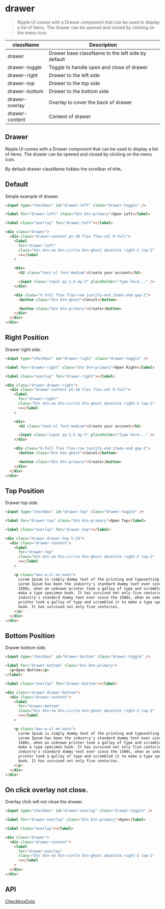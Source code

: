 # drawer

> Ripple UI comes with a Drawer component that can be used to display a list of items. The drawer can be opened and closed by clicking on the menu icon.

| className      | Description                                       |
| -------------- | ------------------------------------------------- |
| drawer         | Drawer base className to the left side by default |
| drawer-toggle  | Toggle to handle open and close of drawer         |
| drawer-right   | Drawer to the left side                           |
| drawer-top     | Drawer to the top side                            |
| drawer-bottom  | Drawer to the bottom side                         |
| drawer-overlay | Overlay to cover the back of drawer               |
| drawer-content | Content of drawer                                 |

## Drawer

Ripple UI comes with a Drawer component that can be used to display a list of items. The drawer can be opened and closed by clicking on the menu icon.

By default drawer className hiddes the scrollbar of `HTML`.

## [​](#default)Default

Simple example of drawer.

```html
<input type="checkbox" id="drawer-left" class="drawer-toggle" />

<label for="drawer-left" class="btn btn-primary">Open Left</label>

<label class="overlay" for="drawer-left"></label>

<div class="drawer">
  <div class="drawer-content pt-10 flex flex-col h-full">
    <label
      for="drawer-left"
      class="btn btn-sm btn-circle btn-ghost absolute right-2 top-2"
      >✕</label
    >

    <div>
      <h2 class="text-xl font-medium">Create your account</h2>

      <input class="input py-1.5 my-3" placeholder="Type here..." />
    </div>

    <div class="h-full flex flex-row justify-end items-end gap-2">
      <button class="btn btn-ghost">Cancel</button>

      <button class="btn btn-primary">Create</button>
    </div>
  </div>
</div>
```

## [​](#right-position)Right Position

Drawer right side.

```html
<input type="checkbox" id="drawer-right" class="drawer-toggle" />

<label for="drawer-right" class="btn btn-primary">Open Right</label>

<label class="overlay" for="drawer-right"></label>

<div class="drawer drawer-right">
  <div class="drawer-content pt-10 flex flex-col h-full">
    <label
      for="drawer-right"
      class="btn btn-sm btn-circle btn-ghost absolute right-2 top-2"
      >✕</label
    >

    <div>
      <h2 class="text-xl font-medium">Create your account</h2>

      <input class="input py-1.5 my-3" placeholder="Type here..." />
    </div>

    <div class="h-full flex flex-row justify-end items-end gap-2">
      <button class="btn btn-ghost">Cancel</button>

      <button class="btn btn-primary">Create</button>
    </div>
  </div>
</div>
```

## [​](#top-position)Top Position

Drawer top side.

```html
<input type="checkbox" id="drawer-top" class="drawer-toggle" />

<label for="drawer-top" class="btn btn-primary">Open Top</label>

<label class="overlay" for="drawer-top"></label>

<div class="drawer drawer-top h-24">
  <div class="drawer-content">
    <label
      for="drawer-top"
      class="btn btn-sm btn-circle btn-ghost absolute right-2 top-2"
      >✕</label
    >

    <p class="max-w-xl mx-auto">
      Lorem Ipsum is simply dummy text of the printing and typesetting industry.
      Lorem Ipsum has been the industry's standard dummy text ever since the
      1500s, when an unknown printer took a galley of type and scrambled it to
      make a type specimen book. It has survived not only five centuries. the
      industry's standard dummy text ever since the 1500s, when an unknown
      printer took a galley of type and scrambled it to make a type specimen
      book. It has survived not only five centuries.
    </p>
  </div>
</div>
```

## [​](#bottom-position)Bottom Position

Drawer bottom side.

```html
<input type="checkbox" id="drawer-bottom" class="drawer-toggle" />

<label for="drawer-bottom" class="btn btn-primary">
  <p>Open Bottom</p>
</label>

<label class="overlay" for="drawer-bottom"></label>

<div class="drawer drawer-bottom">
  <div class="drawer-content">
    <label
      for="drawer-bottom"
      class="btn btn-sm btn-circle btn-ghost absolute right-2 top-2"
      >✕</label
    >

    <p class="max-w-xl mx-auto">
      Lorem Ipsum is simply dummy text of the printing and typesetting industry.
      Lorem Ipsum has been the industry's standard dummy text ever since the
      1500s, when an unknown printer took a galley of type and scrambled it to
      make a type specimen book. It has survived not only five centuries. the
      industry's standard dummy text ever since the 1500s, when an unknown
      printer took a galley of type and scrambled it to make a type specimen
      book. It has survived not only five centuries.
    </p>
  </div>
</div>
```

## [​](#on-click-overlay-not-close)On click overlay not close.

Overlay click will not close the drawer.

```html
<input type="checkbox" id="drawer-overlay" class="drawer-toggle" />

<label for="drawer-overlay" class="btn btn-primary">Open</label>

<label class="overlay"></label>

<div class="drawer">
  <div class="drawer-content">
    <label
      for="drawer-overlay"
      class="btn btn-sm btn-circle btn-ghost absolute right-2 top-2"
      >✕</label
    >
  </div>
</div>
```

## [​](#api)API

[Checkbox](/docs/components/checkbox)[Dots](/docs/components/dots)
